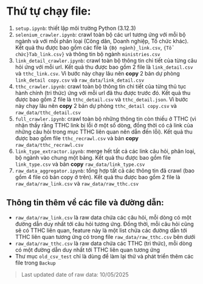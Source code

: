 # Thứ tự chạy file:

1. `setup.ipynb`: thiết lập môi trường Python (3.12.3)
2. `selenium_crawler.ipynb`: crawl toàn bộ các url tương ứng với mỗi bộ ngành và với mỗi phân loại (Công dân, Doanh nghiệp, Tổ chức khác). Kết quả thu được bao gồm các file là `{Bộ ngành}_link.csv`, `{Tổ chức}Tab_link.csv}` và thông tin bộ ngành `ministries.csv`
3. `link_detail_crawler.ipynb`: crawl toàn bộ thông tin chi tiết của từng câu hỏi ứng với mỗi url. Kết quả thu được bao gồm 2 file là `link_detail.csv` và `tthc_link.csv`. Vì bước này chạy lâu nên **copy** 2 bản dự phòng `link_detail copy.csv` và `raw_data/link_detail.csv`
4. `tthc_crawler.ipynb`: crawl toàn bộ thông tin chi tiết của từng thủ tục hành chính (tri thức) ứng với mỗi url đã thu được trước đó. Kết quả thu được bao gồm 2 file là `tthc_detail.csv` và `tthc_detail.json`. Vì bước này chạy lâu nên **copy** 2 bản dự phòng `tthc_detail copy.csv` và `raw_data/tthc_detail.csv`
5. `full_crawler.ipynb`: crawl toàn bộ những thông tin còn thiếu ở TTHC (vì nhận thấy rằng TTHC link bị lỗi ở một số dòng, đồng thời có cả link của những câu hỏi trong mục TTHC liên quan nên dẫn đến lỗi). Kết quả thu được bao gồm file `tthc_recrawl.csv` và bản **copy** `raw_data/tthc_recrawl.csv`
6. `link_type_extractor.ipynb`: merge hết tất cả các link câu hỏi, phân loại, bộ ngành vào chung một bảng. Kết quả thu được bao gồm file `link_type.csv` và bản **copy** `raw_data/link_type.csv`
7. `raw_data_aggregator.ipynb`: tổng hợp tất cả các thông tin đã crawl (bao gồm 4 file có bản copy ở trên). Kết quả thu được bao gồm 2 file là `raw_data/raw_link.csv` và `raw_data/raw_tthc.csv`

## Thông tin thêm về các file và đường dẫn:
- `raw_data/raw_link.csv` là raw data chứa các câu hỏi, mỗi dòng có một đường dẫn duy nhất tới câu hỏi tương ứng. Đồng thời, mỗi câu hỏi cũng sẽ có TTHC liên quan, feature này là một list chứa các đường dẫn tới TTHC liên quan tương ứng có trong file `raw_data/raw_tthc.csv` bên dưới
- `raw_data/raw_tthc.csv` là raw data chứa các TTHC (tri thức), mỗi dòng có một đường dẫn duy nhất tới TTHC liên quan tương ứng
- Thư mục `old_csv_test` chỉ là dùng để làm lại thử và phát triển thêm các file trong `Backup`

> Last updated date of raw data: 10/05/2025